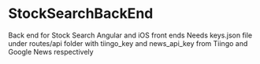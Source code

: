 # StockSearchBackEnd
Back end for Stock Search Angular and iOS front ends
Needs keys.json file under routes/api folder with tiingo_key and news_api_key from Tiingo and Google News respectively
